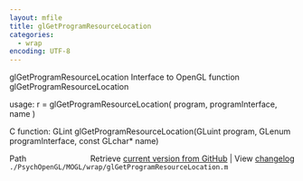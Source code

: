 ```yaml
---
layout: mfile
title: glGetProgramResourceLocation
categories:
  - wrap
encoding: UTF-8
---
```


glGetProgramResourceLocation  Interface to OpenGL function glGetProgramResourceLocation

usage:  r = glGetProgramResourceLocation( program, programInterface, name )

C function:  GLint glGetProgramResourceLocation(GLuint program, GLenum programInterface, const GLchar\* name)


<div class="code_header" style="text-align:right;">
  <span style="float:left;">Path&nbsp;&nbsp;</span> <span class="counter">Retrieve <a href=
  "https://raw.github.com/Psychtoolbox-3/Psychtoolbox-3/beta/./PsychOpenGL/MOGL/wrap/glGetProgramResourceLocation.m">current version from GitHub</a> | View <a href=
  "https://github.com/Psychtoolbox-3/Psychtoolbox-3/commits/beta/./PsychOpenGL/MOGL/wrap/glGetProgramResourceLocation.m">changelog</a></span>
</div>
<div class="code">
  <code>./PsychOpenGL/MOGL/wrap/glGetProgramResourceLocation.m</code>
</div>
